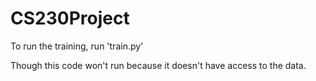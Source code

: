# CS230Project

To run the training, run 'train.py'

Though this code won't run because it doesn't have access to the data. 
